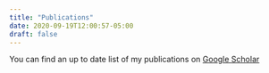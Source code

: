 ```yaml
---
title: "Publications"
date: 2020-09-19T12:00:57-05:00
draft: false
---
```


You can find an up to date list of my publications on [Google Scholar](https://scholar.google.com/citations?user=Pi9d7xQAAAAJ&hl=en&authuser=1)
